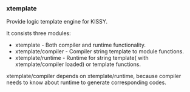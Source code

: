 ### xtemplate

Provide logic template engine for KISSY.

It consists three modules:

-   xtemplate - Both compiler and runtime functionality.
-   xtemplate/compiler - Compiler string template to module functions.
-   xtemplate/runtime -  Runtime for string template( with xtemplate/compiler loaded)
    or template functions.

xtemplate/compiler depends on xtemplate/runtime,
because compiler needs to know about runtime to generate corresponding codes.